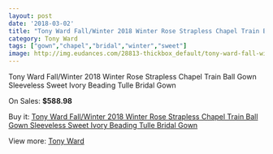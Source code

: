 ```yaml
---
layout: post
date: '2018-03-02'
title: "Tony Ward Fall/Winter 2018 Winter Rose Strapless Chapel Train Ball Gown Sleeveless Sweet Ivory Beading Tulle Bridal Gown"
category: Tony Ward
tags: ["gown","chapel","bridal","winter","sweet"]
image: http://img.eudances.com/28813-thickbox_default/tony-ward-fall-winter-2018-winter-rose-strapless-chapel-train-ball-gown-sleeveless-sweet-ivory-beading-tulle-bridal-gown.jpg
---
```

Tony Ward Fall/Winter 2018 Winter Rose Strapless Chapel Train Ball Gown Sleeveless Sweet Ivory Beading Tulle Bridal Gown

On Sales: **$588.98**
<a href="https://www.eudances.com/en/tony-ward/9423-tony-ward-fall-winter-2018-winter-rose-strapless-chapel-train-ball-gown-sleeveless-sweet-ivory-beading-tulle-bridal-gown.html"><amp-img layout="responsive" width="600" height="600" src="//img.eudances.com/28813-thickbox_default/tony-ward-fall-winter-2018-winter-rose-strapless-chapel-train-ball-gown-sleeveless-sweet-ivory-beading-tulle-bridal-gown.jpg" alt="Tony Ward Fall/Winter 2018 Winter Rose Strapless Chapel Train Ball Gown Sleeveless Sweet Ivory Beading Tulle Bridal Gown 0" /></a>
<a href="https://www.eudances.com/en/tony-ward/9423-tony-ward-fall-winter-2018-winter-rose-strapless-chapel-train-ball-gown-sleeveless-sweet-ivory-beading-tulle-bridal-gown.html"><amp-img layout="responsive" width="600" height="600" src="//img.eudances.com/28815-thickbox_default/tony-ward-fall-winter-2018-winter-rose-strapless-chapel-train-ball-gown-sleeveless-sweet-ivory-beading-tulle-bridal-gown.jpg" alt="Tony Ward Fall/Winter 2018 Winter Rose Strapless Chapel Train Ball Gown Sleeveless Sweet Ivory Beading Tulle Bridal Gown 1" /></a>
<a href="https://www.eudances.com/en/tony-ward/9423-tony-ward-fall-winter-2018-winter-rose-strapless-chapel-train-ball-gown-sleeveless-sweet-ivory-beading-tulle-bridal-gown.html"><amp-img layout="responsive" width="600" height="600" src="//img.eudances.com/28814-thickbox_default/tony-ward-fall-winter-2018-winter-rose-strapless-chapel-train-ball-gown-sleeveless-sweet-ivory-beading-tulle-bridal-gown.jpg" alt="Tony Ward Fall/Winter 2018 Winter Rose Strapless Chapel Train Ball Gown Sleeveless Sweet Ivory Beading Tulle Bridal Gown 2" /></a>

Buy it: [Tony Ward Fall/Winter 2018 Winter Rose Strapless Chapel Train Ball Gown Sleeveless Sweet Ivory Beading Tulle Bridal Gown](https://www.eudances.com/en/tony-ward/9423-tony-ward-fall-winter-2018-winter-rose-strapless-chapel-train-ball-gown-sleeveless-sweet-ivory-beading-tulle-bridal-gown.html "Tony Ward Fall/Winter 2018 Winter Rose Strapless Chapel Train Ball Gown Sleeveless Sweet Ivory Beading Tulle Bridal Gown")

View more: [Tony Ward](https://www.eudances.com/en/143-tony-ward "Tony Ward")
